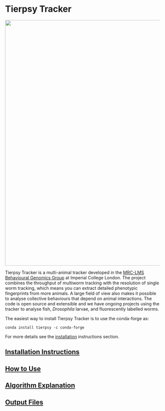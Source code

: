 # Tierpsy Tracker
<img src="https://user-images.githubusercontent.com/8364368/41229372-a9e8fcfa-6d73-11e8-877c-de306be55526.gif" width="800">

Tierpsy Tracker is a multi-animal tracker developed in the [MRC-LMS](http://lms.mrc.ac.uk/) [Behavioural Genomics Group](http://behave.csc.mrc.ac.uk/) at Imperial College London. The project combines the throughput of multiworm tracking with the resolution of single worm tracking, which means you can extract detailed phenotypic fingerprints from more animals.  A large field of view also makes it possible to analyse collective behaviours that depend on animal interactions.  The code is open source and extensible and we have ongoing projects using the tracker to analyse fish, *Drosophila* larvae, and fluorescently labelled worms.

The easiest way to install Tierpsy Tracker is to use the conda-forge as:
```
conda install tierpsy -c conda-forge
```
For more details see the [installation](docs/INSTALLATION.md) instructions section.

## [Installation Instructions](docs/INSTALLATION.md)
## [How to Use](docs/HOWTO.md)
## [Algorithm Explanation](docs/EXPLANATION.md)
## [Output Files](docs/OUTPUTS.md)
